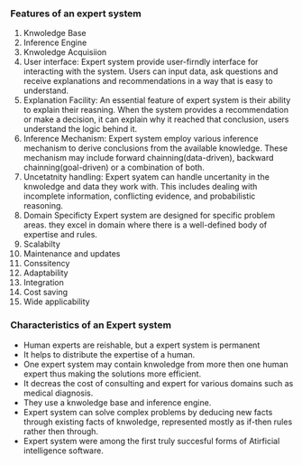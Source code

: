 ### Features of an expert system

1. Knwoledge Base
2. Inference Engine
3. Knwoledge Acquisiion
4. User interface: Expert system provide user-firndly interface for interacting with the system. Users can input data, ask questions and receive explanations and recommendations in a way that is easy to understand.
5. Explanation Facility: An essential feature of expert system is their ability to explain their reasning. When the system provides a recommendation or make a decision, it can explain why it reached that conclusion, users understand the logic behind it.
6. Inference Mechanism: Expert system employ various inference mechanism to derive conclusions from the available knowledge. These mechanism may include forward chainning(data-driven), backward chainning(goal-driven) or a combination of both.
7. Uncetatnity handling: Expert syatem can handle uncertanity in the knwoledge and data they work with. This includes dealing with incomplete information, conflicting evidence, and probabilistic reasoning.
8. Domain Specificty Expert system are designed for specific problem areas. they excel in domain where there is a well-defined body of expertise and rules.
9. Scalabilty
10. Maintenance and updates
11. Conssitency
12. Adaptability
13. Integration
14. Cost saving
15. Wide applicability

### Characteristics of an Expert system
* Human experts are reishable, but a expert system is permanent
* It helps to distribute the expertise of a human.
* One expert system may contain knwoledge from more then one human expert thus making the solutions more efficient.
* It decreas the cost of consulting and expert for various domains such as medical diagnosis.
* They use a knwoledge base and inference engine.
* Expert system can solve complex problems by deducing new facts through existing facts of knwoledge, represented mostly as if-then rules rather then through.
* Expert system were among the first truly succesful forms of Atirficial intelligence software.